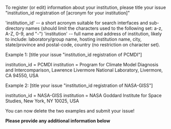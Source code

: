 <Please fill out the requested information and delete irrelevant information from the template below before submitting your issue.>  

To register (or edit) information about your institution, please title your issue "institution_id registration of [acronym for your institution]"

'institution_id' -- a short acronym suitable for search interfaces and sub-directory names (should limit the characters used to the following set: a-z, A-Z, 0-9, and "-") 'institution' -- full name and address of institution, likely to include: laboratory/group name, hosting institution name, city, state/province and postal-code, country (no restriction on character set).

Example 1: [title your issue "institution_id registration of PCMDI"]

institution_id = PCMDI
institution = Program for Climate Model Diagnosis and Intercomparison, Lawrence Livermore National Laboratory, Livermore, CA 94550, USA

Example 2: [title your issue "institution_id registration of NASA-GISS"]

institution_id = NASA-GISS
institution = NASA Goddard Institute for Space Studies, New York, NY 10025, USA 


You can now delete the two examples and submit your issue! 


**Please provide any additional information below**
